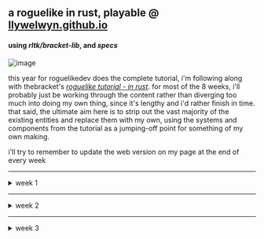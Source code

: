 ## a roguelike in rust, playable @ [llywelwyn.github.io](https://llywelwyn.github.io/)

#### using _rltk/bracket-lib_, and _specs_

![image](https://github.com/Llywelwyn/rust-rl/assets/82828093/b05e4f0b-2062-4abe-9fee-c679f9ef420d)

this year for roguelikedev does the complete tutorial, i'm following along with thebracket's [_roguelike tutorial - in rust_](https://bfnightly.bracketproductions.com). for most of the 8 weeks, i'll probably just be working through the content rather than diverging too much into doing my own thing, since it's lengthy and i'd rather finish in time. that said, the ultimate aim here is to strip out the vast majority of the existing entities and replace them with my own, using the systems and components from the tutorial as a jumping-off point for something of my own making.

i'll try to remember to update the web version on my page at the end of every week

---

<details>
<summary>week 1</summary>
  
- brogue-like colours

-   i was staring at a horrible-looking game for a while as i tried to figure out how to make it look nice, before deciding to try the brogue method of colour offsets. when a map is generated, it also generates a red, green, and blue offset value for every tile on the map, and applies them during rendering. after making that change i started to miss the previous hue, so i combined the two. as it stands, every tile starts off a subtle green/blue, has rgb offsets applied on top of that, and then has the actual tile colour applied. and it ends up making something like this
    ![image](https://github.com/Llywelwyn/rust-rl/assets/82828093/2ded4eb7-b758-4022-8fee-fdf12673cf0e)

-   fov

    -   decided to use bracket-lib's symmetric shadowcasting for common viewsheds (i.e. sight)
    -   and implemented elig's [raycasting](https://www.roguebasin.com/index.php/Eligloscode) algorithm for any viewsheds that _dont_ need that level of detail. symmetric is great, but when it comes to viewsheds that often _aren't_ symmetric in the first place, it's not really necessary (i.e. it's not often you've got two people with: the same additional viewshed, both within range, etc.). doing it this way comes with the benefit of being able to easily define what blocks a viewshed, rather than having to make a whole new BaseMap to work through bracket-lib

-   telepaths and having brains
    -   telepathy! a personal favourite rl feature, so i thought it'd be a cool test of the raycasting. right now it's simple, since the point was really just making sure the raycasting worked: there's a component for _being a telepath_, and for _having a mind_. if someone has telepathy, they'll see every entity with a mind within a given radius (defined by their telepath component), even through walls.
        ![image](https://github.com/Llywelwyn/rust-rl/assets/82828093/d55d5df4-267c-4dd5-b166-8417f58365af)
-   atomised spawn tables
    -   i tried figuring out how often things would spawn by just looking at the weighted tables, and i had no idea at a glance, so i replaced it with category tables. right now it's just rolling for an entity or a mob, and then rolling on the right table from there, but at least it means easily being able to see how often something will spawn. on average right now, there's 1 item : 3 mobs

</details>

---

<details>
  <summary>week 2</summary>
  
- most of section 3 - generating maps
  - this week was mostly just working away at the mapgen stuff. getting all the algorithms in, chaining builders, being able to do prefabs. whenever i got bored i just opened rexpaint and toyed around with making simple vaults.
  
- 8-bit walls
  - i wasn't happy with how the walls looked, so i made the masks 8-bit instead of just 4-, which means being able to be a lot more specific with which glyphs are used. mainly it means no more grids of ╬. this comes with a side-effect of magic mapping looking a lot better.

    ![wall bitmask before-and-after](https://github.com/Llywelwyn/rust-rl/assets/82828093/6568d203-e0b0-4c68-ad81-fe2d5c2f0ac3)

</details>

---

<details>
  <summary>week 3</summary>
  
- stacking items
  - finally, identical items in the inventory stack. i waited with this until figuring out a way that would work with extra parameters in the future like BUC. current solution is using a BTreeMap with a tuple containing the parameters that need to be the same (right now just the name) as the key, and the number of those items in the inventory as the value.

    ![inventory screenshot](image.png)

</details>
